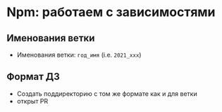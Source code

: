# Npm: работаем с зависимостями

## Именования ветки

* Именования ветки: `год_имя` (i.e. `2021_xxx`)

## Формат ДЗ

* Cоздать поддиректорию с том же формате как и для ветки
* открыт PR